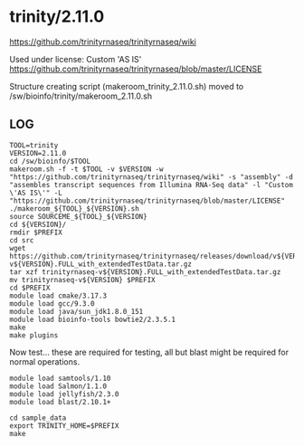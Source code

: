 trinity/2.11.0
========================

<https://github.com/trinityrnaseq/trinityrnaseq/wiki>

Used under license:
Custom 'AS IS'
<https://github.com/trinityrnaseq/trinityrnaseq/blob/master/LICENSE>

Structure creating script (makeroom_trinity_2.11.0.sh) moved to /sw/bioinfo/trinity/makeroom_2.11.0.sh

LOG
---

    TOOL=trinity
    VERSION=2.11.0
    cd /sw/bioinfo/$TOOL
    makeroom.sh -f -t $TOOL -v $VERSION -w "https://github.com/trinityrnaseq/trinityrnaseq/wiki" -s "assembly" -d "assembles transcript sequences from Illumina RNA-Seq data" -l "Custom \'AS IS\'" -L "https://github.com/trinityrnaseq/trinityrnaseq/blob/master/LICENSE"
    ./makeroom_${TOOL}_${VERSION}.sh
    source SOURCEME_${TOOL}_${VERSION} 
    cd ${VERSION}/
    rmdir $PREFIX
    cd src
    wget https://github.com/trinityrnaseq/trinityrnaseq/releases/download/v${VERSION}/trinityrnaseq-v${VERSION}.FULL_with_extendedTestData.tar.gz
    tar xzf trinityrnaseq-v${VERSION}.FULL_with_extendedTestData.tar.gz 
    mv trinityrnaseq-v${VERSION} $PREFIX
    cd $PREFIX
    module load cmake/3.17.3
    module load gcc/9.3.0
    module load java/sun_jdk1.8.0_151
    module load bioinfo-tools bowtie2/2.3.5.1
    make
    make plugins

Now test... these are required for testing, all but blast might be required for normal operations.

    module load samtools/1.10
    module load Salmon/1.1.0
    module load jellyfish/2.3.0
    module load blast/2.10.1+

    cd sample_data
    export TRINITY_HOME=$PREFIX
    make

